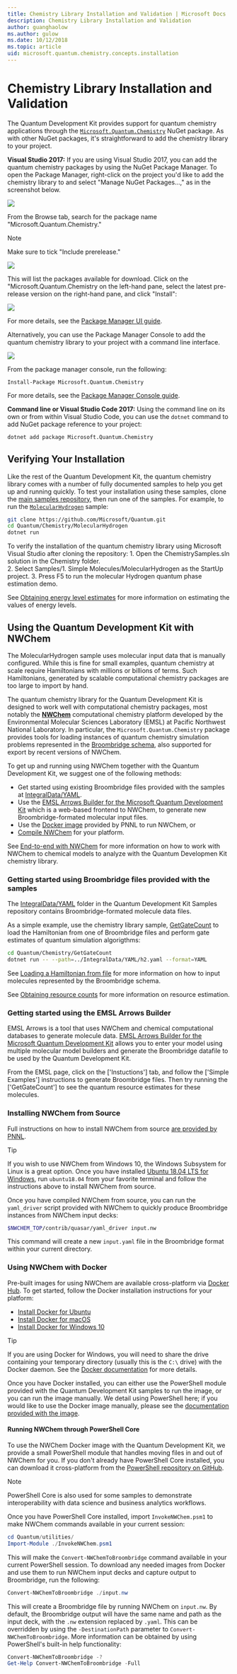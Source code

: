 ```yaml
---
title: Chemistry Library Installation and Validation | Microsoft Docs
description: Chemistry Library Installation and Validation
author: guanghaolow
ms.author: gulow
ms.date: 10/12/2018
ms.topic: article
uid: microsoft.quantum.chemistry.concepts.installation
---
```


# Chemistry Library Installation and Validation

The Quantum Development Kit provides support for quantum chemistry applications through the [`Microsoft.Quantum.Chemistry`](https://www.nuget.org/packages/Microsoft.Quantum.Chemistry) NuGet package.
As with other NuGet packages, it's straightforward to add the chemistry library to your project.

**Visual Studio 2017:** If you are using Visual Studio 2017, you can add the quantum chemistry packages by using the NuGet Package Manager.
To open the Package Manager, right-click on the project you'd like to add the chemistry library to and select "Manage NuGet Packages...," as in the screenshot below.

![](~/media/vs2017-nuget-manage-packages.png)

From the Browse tab, search for the package name "Microsoft.Quantum.Chemistry."

> [!NOTE]
> Make sure to tick "Include prerelease."

![](~/media/vs2017-nuget-package-search.png)

This will list the packages available for download.
Click on the "Microsoft.Quantum.Chemistry on the left-hand pane, select the latest pre-release version on the right-hand pane, and click "Install":

![](~/media/vs2017-nuget-select-chem.png)

For more details, see the [Package Manager UI guide](https://docs.microsoft.com/nuget/tools/package-manager-ui).

Alternatively, you can use the Package Manager Console to add the quantum chemistry library to your project with a command line interface.

![](~/media/vs2017-nuget-console-menu.png)

From the package manager console, run the following:

```
Install-Package Microsoft.Quantum.Chemistry
```

For more details, see the [Package Manager Console guide](https://docs.microsoft.com/nuget/tools/package-manager-console).

**Command line or Visual Studio Code 2017:** Using the command line on its own or from within Visual Studio Code, you can use the `dotnet` command to add NuGet package reference to your project:

```bash
dotnet add package Microsoft.Quantum.Chemistry
```

## Verifying Your Installation 

Like the rest of the Quantum Development Kit, the quantum chemistry library comes with a number of fully documented samples to help you get up and running quickly.
To test your installation using these samples, clone the [main samples repository](https://github.com/Microsoft/Quantum), then run one of the samples.  For example, to run the [`MolecularHydrogen`](https://github.com/Microsoft/Quantum/tree/master/Chemistry/MolecularHydrogen) sample:

```bash
git clone https://github.com/Microsoft/Quantum.git
cd Quantum/Chemistry/MolecularHydrogen
dotnet run
```

To verify the installation of the quantum chemistry library using Microsoft Visual Studio after cloning the repository:
    1. Open the ChemistrySamples.sln solution in the Chemistry folder.  
    2. Select Samples/1. Simple Molecules/MolecularHydrogen as the StartUp project.
    3. Press F5 to run the molecular Hydrogen quantum phase estimation demo.

See [Obtaining energy level estimates](xref:microsoft.quantum.chemistry.examples.energyestimate) for more information on estimating the values of energy levels.   


## Using the Quantum Development Kit with NWChem ##

The MolecularHydrogen sample uses molecular input data that is manually configured.  While this is fine for small examples, quantum chemistry at scale require Hamiltonians with millions or billions of terms. Such Hamiltonians, generated by scalable computational chemistry packages are too large to import by hand. 

The quantum chemistry library for the Quantum Development Kit is designed to work well with computational chemistry packages, most notably the [**NWChem**](http://www.nwchem-sw.org/) computational chemistry platform developed by the Environmental Molecular Sciences Laboratory (EMSL) at Pacific Northwest National Laboratory.
In particular, the `Microsoft.Quantum.Chemistry` package provides tools for loading instances of quantum chemistry simulation problems represented in the [Broombridge schema](xref:microsoft.quantum.libraries.chemistry.schema.broombridge), also supported for export by recent versions of NWChem.

To get up and running using NWChem together with the Quantum Development Kit, we suggest one of the following methods:
- Get started using existing Broombridge files provided with the samples at [IntegralData/YAML](https://github.com/Microsoft/Quantum/tree/master/Chemistry/IntegralData/YAML).
- Use the [EMSL Arrows Builder for the Microsoft Quantum Development Kit](https://arrows.emsl.pnnl.gov/api/qsharp_chem) which is a web-based frontend to NWChem, to generate new Broombridge-formated molecular input files.  
- Use the [Docker image](https://hub.docker.com/r/nwchemorg/nwchem-qc/) provided by PNNL to run NWChem, or
- [Compile NWChem](http://www.nwchem-sw.org/index.php/Compiling_NWChem) for your platform.

See [End-to-end with NWChem](xref:microsoft.quantum.chemistry.examples.endtoend) for more information on how to work with NWChem to chemical models to analyze with the Quantum Developmen Kit chemistry library.

### Getting started using Broombridge files provided with the samples
The [IntegralData/YAML](https://github.com/Microsoft/Quantum/tree/master/Chemistry/IntegralData/YAML) folder in the Quantum Development Kit Samples repository contains Broombridge-formated molecule data files.  

As a simple example, use the chemistry library sample, [GetGateCount](https://github.com/Microsoft/Quantum/tree/master/Chemistry/GetGateCount) to load the Hamiltonian from one of Broombridge files and perform gate estimates of quantum simulation algorigthms:

```bash
cd Quantum/Chemistry/GetGateCount
dotnet run -- --path=../IntegralData/YAML/h2.yaml --format=YAML
```

See [Loading a Hamiltonian from file](xref:microsoft.quantum.chemistry.examples.loadhamiltonian) for more information on how to input molecules represented by the Broombridge schema.  

See [Obtaining resource counts](xref:microsoft.quantum.chemistry.examples.resourcecounts) for more information on resource estimation.  

### Getting started using the EMSL Arrows Builder

EMSL Arrows is a tool that uses NWChem and chemical computational databases to generate molecule data.  [EMSL Arrows Builder for the Microsoft Quantum Development Kit](https://arrows.emsl.pnnl.gov/api/qsharp_chem) allows you to enter your model using multiple molecular model builders and generate the Broombridge datafile to be used by the Quantum Development Kit.  

From the EMSL page, click on the ['Instuctions'] tab, and follow the ['Simple Examples'] instructions to generate Broombridge files.  Then try running the ['GetGateCount'] to see the quantum resource estimates for these molecules.

### Installing NWChem from Source

Full instructions on how to install NWChem from source [are provided by PNNL](http://www.nwchem-sw.org/index.php/Compiling_NWChem).

> [!TIP]
> If you wish to use NWChem from Windows 10, the Windows Subsystem for Linux is a great option.
> Once you have installed [Ubuntu 18.04 LTS for Windows](https://www.microsoft.com/en-us/p/ubuntu-1804-lts/9n9tngvndl3q#activetab=pivot:overviewtab), run `ubuntu18.04` from your favorite terminal and follow the instructions above to install NWChem from source.

Once you have compiled NWChem from source, you can run the `yaml_driver` script provided with NWChem to quickly produce Broombridge instances from NWChem input decks:

```bash
$NWCHEM_TOP/contrib/quasar/yaml_driver input.nw
```

This command will create a new `input.yaml` file in the Broombridge format within your current directory.

### Using NWChem with Docker

Pre-built images for using NWChem are available cross-platform via [Docker Hub](https://hub.docker.com).
To get started, follow the Docker installation instructions for your platform:

- [Install Docker for Ubuntu](https://docs.docker.com/install/linux/docker-ce/ubuntu/)
- [Install Docker for macOS](https://docs.docker.com/docker-for-mac/install/)
- [Install Docker for Windows 10](https://docs.docker.com/docker-for-windows/install/)

> [!TIP]
> If you are using Docker for Windows, you will need to share the drive containing your temporary directory (usually this is the `C:\` drive) with the Docker daemon. See the [Docker documentation](https://docs.docker.com/docker-for-windows/#shared-drives) for more details.

Once you have Docker installed, you can either use the PowerShell module provided with the Quantum Development Kit samples to run the image, or you can run the image manually.
We detail using PowerShell here; if you would like to use the Docker image manually, please see the [documentation provided with the image](https://hub.docker.com/r/nwchemorg/nwchem-qc/).

#### Running NWChem through PowerShell Core

To use the NWChem Docker image with the Quantum Development Kit, we provide a small PowerShell module that handles moving files in and out of NWChem for you.
If you don't already have PowerShell Core installed, you can download it cross-platform from the [PowerShell repository on GitHub](https://github.com/PowerShell/PowerShell#get-powershell).

> [!NOTE]
> PowerShell Core is also used for some samples to demonstrate interoperability with data science and business analytics workflows.

Once you have PowerShell Core installed, import `InvokeNWChem.psm1` to make NWChem commands available in your current session:

```powershell
cd Quantum/utilities/
Import-Module ./InvokeNWChem.psm1
```

This will make the `Convert-NWChemToBroombridge` command available in your current PowerShell session.
To download any needed images from Docker and use them to run NWChem input decks and capture output to Broombridge, run the following:

```powershell
Convert-NWChemToBroombridge ./input.nw
```

This will create a Broombridge file by running NWChem on `input.nw`.
By default, the Broombridge output will have the same name and path as the input deck, with the `.nw` extension replaced by `.yaml`.
This can be overridden by using the `-DestinationPath` parameter to `Convert-NWChemToBroombridge`.
More information can be obtained by using PowerShell's built-in help functionality:

```powershell
Convert-NWChemToBroombridge -?
Get-Help Convert-NWChemToBroombridge -Full
```


